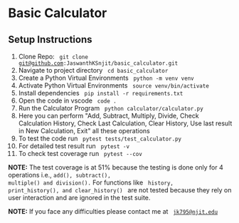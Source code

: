 # Basic Calculator

## Setup Instructions

1. Clone Repo: <code> git clone git@github.com:JaswanthKSnjit/basic_calculator.git </code>
2. Navigate to project directory <code> cd basic_calculator </code>
3. Create a Python Virtual Environments <code> python -m venv venv </code>
4. Activate Python Virtual Environments <code> source venv/bin/activate </code>
5. Install dependencies <code> pip install -r requirements.txt </code>
6. Open the code in vscode <code> code .</code>
7. Run the Calculator Program <code> python calculator/calculator.py </code>
8. Here you can perform "Add, Subtract, Multiply, Divide, Check Calculation History, Check Last Calculation, Clear History, Use last result in New Calculation, Exit" all these operations
9. To test the code run <code> pytest tests/test_calculator.py </code>
10. For detailed test result run <code> pytest -v </code> 
11. To check  test coverage run <code> pytest --cov </code>

**NOTE:** The test coverage is at 51% because the testing is done only for 4 operations i.e., <code>add(), subtract(), multiple() and division().</code> For functions like <code> history, print_history(), and clear_history() </code> are not tested because they rely on user interaction and are ignored in the test suite.

**NOTE:** If you face any difficulties please contact me at <code> jk795@njit.edu </code>
